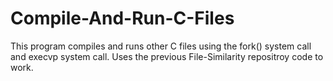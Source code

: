 # Compile-And-Run-C-Files
This program compiles and runs other C files using the fork() system call and execvp system call.
Uses the previous File-Similarity repositroy code to work.
